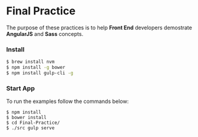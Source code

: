 # Final Practice

The purpose of these practices is to help **Front End** developers demostrate **AngularJS** and **Sass** concepts.

### Install

```sh
$ brew install nvm
$ npm install -g bower
$ npm install gulp-cli -g
```

### Start App

To run the examples follow the commands below:
```
$ npm install
$ bower install
$ cd Final-Practice/
$ ./src gulp serve
```
